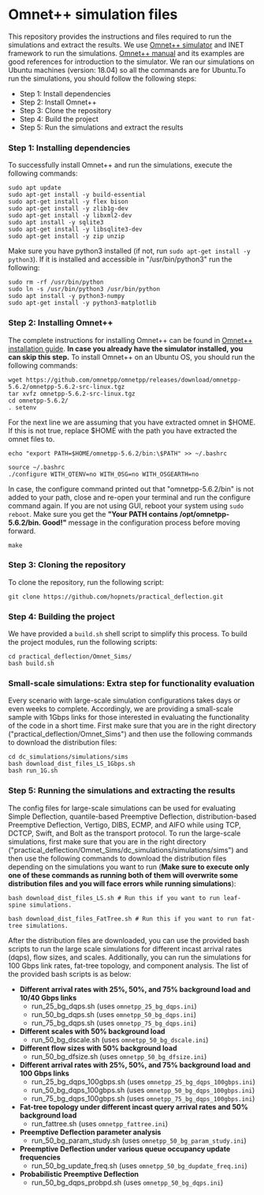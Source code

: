 # Omnet++ simulation files

This repository provides the instructions and files required to run the simulations and extract the results. We use [Omnet++ simulator](https://omnetpp.org/) and INET framework to run the simulations. [Omnet++ manual](https://doc.omnetpp.org/omnetpp/manual/) and its examples are good references for introduction to the simulator. We ran our simulations on Ubuntu machines (version: 18.04) so all the commands are for Ubuntu.To run the simulations, you should follow the following steps:

* Step 1: Install dependencies
* Step 2: Install Omnet++
* Step 3: Clone the repository
* Step 4: Build the project
* Step 5: Run the simulations and extract the results

### Step 1: Installing dependencies

To successfully install Omnet++ and run the simulations, execute the following commands:

```
sudo apt update
sudo apt-get install -y build-essential
sudo apt-get install -y flex bison
sudo apt-get install -y zlib1g-dev
sudo apt-get install -y libxml2-dev
sudo apt install -y sqlite3
sudo apt-get install -y libsqlite3-dev
sudo apt-get install -y zip unzip
```

Make sure you have python3 installed (if not, run ```sudo apt-get install -y python3```). If it is installed and accessible in "/usr/bin/python3" run the following: 

```
sudo rm -rf /usr/bin/python
sudo ln -s /usr/bin/python3 /usr/bin/python
sudo apt install -y python3-numpy
sudo apt-get install -y python3-matplotlib
```

### Step 2: Installing Omnet++

The complete instructions for installing Omnet++ can be found in [Omnet++ installation guide](https://doc.omnetpp.org/omnetpp/InstallGuide.pdf). **In case you already have the simulator installed, you can skip this step.** To install Omnet++ on an Ubuntu OS, you should run the following commands:

```
wget https://github.com/omnetpp/omnetpp/releases/download/omnetpp-5.6.2/omnetpp-5.6.2-src-linux.tgz
tar xvfz omnetpp-5.6.2-src-linux.tgz
cd omnetpp-5.6.2/
. setenv
```

For the next line we are assuming that you have extracted omnet in $HOME. If this is not true, replace $HOME with the path you have extracted the omnet files to.

```
echo "export PATH=$HOME/omnetpp-5.6.2/bin:\$PATH" >> ~/.bashrc
```

```
source ~/.bashrc
./configure WITH_QTENV=no WITH_OSG=no WITH_OSGEARTH=no
```

In case, the configure command printed out that "omnetpp-5.6.2/bin" is not added to your path, close and re-open your terminal and run the configure command again. If you are not using GUI, reboot your system using ```sudo reboot```. Make sure you get the **"Your PATH contains /opt/omnetpp-5.6.2/bin. Good!"** message in the configuration process before moving forward.

```
make
```

### Step 3: Cloning the repository

To clone the repository, run the following script:

```
git clone https://github.com/hopnets/practical_deflection.git
```

### Step 4: Building the project

We have provided a ```build.sh``` shell script to simplify this process. To build the project modules, run the following scripts:

```
cd practical_deflection/Omnet_Sims/
bash build.sh
```

### Small-scale simulations: Extra step for functionality evaluation

Every scenario with large-scale simulation configurations takes days or even weeks to complete. Accordingly, we are providing a small-scale sample with 1Gbps links for those interested in evaluating the functionality of the code in a short time. First make sure that you are in the right directory ("practical_deflection/Omnet_Sims") and then use the following commands to download the distribution files:

```
cd dc_simulations/simulations/sims
bash download_dist_files_LS_1Gbps.sh
bash run_1G.sh
```

### Step 5: Running the simulations and extracting the results

The config files for large-scale simulations can be used for evaluating Simple Deflection, quantile-based Preemptive Deflection, distribution-based Preemptive Deflection, Vertigo, DIBS, ECMP, and AIFO while using TCP, DCTCP, Swift, and Bolt as the transport protocol. To run the large-scale simulations, first make sure that you are in the right directory ("practical_deflection/Omnet_Sims/dc_simulations/simulations/sims") and then use the following commands to download the distribution files depending on the simulations you want to run (**Make sure to execute only one of these commands as running both of them will overwrite some distribution files and you will face errors while running simulations**):

```
bash download_dist_files_LS.sh # Run this if you want to run leaf-spine simulations.
```
```
bash download_dist_files_FatTree.sh # Run this if you want to run fat-tree simulations.
```

After the distribution files are downloaded, you can use the provided bash scripts to run the large scale simulations for different incast arrival rates (dqps), flow sizes, and scales. Additionally, you can run the simulations for 100 Gbps link rates, fat-tree topology, and component analysis. The list of the provided bash scripts is as below:
* **Different arrival rates with 25%, 50%, and 75% background load and 10/40 Gbps links**
  * run_25_bg_dqps.sh (uses ```omnetpp_25_bg_dqps.ini```)
  * run_50_bg_dqps.sh (uses ```omnetpp_50_bg_dqps.ini```)
  * run_75_bg_dqps.sh (uses ```omnetpp_75_bg_dqps.ini```)
* **Different scales with 50% background load**
  * run_50_bg_dscale.sh (uses ```omnetpp_50_bg_dscale.ini```)
* **Different flow sizes with 50% background load**
  * run_50_bg_dfsize.sh (uses ```omnetpp_50_bg_dfsize.ini```)
* **Different arrival rates with 25%, 50%, and 75% background load and 100 Gbps links**
  * run_25_bg_dqps_100gbps.sh (uses ```omnetpp_25_bg_dqps_100gbps.ini```)
  * run_50_bg_dqps_100gbps.sh (uses ```omnetpp_50_bg_dqps_100gbps.ini```)
  * run_75_bg_dqps_100gbps.sh (uses ```omnetpp_75_bg_dqps_100gbps.ini```)
* **Fat-tree topology under different incast query arrival rates and 50% background load**
  * run_fattree.sh (uses ```omnetpp_fattree.ini```)
* **Preemptive Deflection parameter analysis**
  * run_50_bg_param_study.sh (uses ```omnetpp_50_bg_param_study.ini```)
* **Preemptive Deflection under various queue occupancy update frequencies**
  * run_50_bg_update_freq.sh (uses ```omnetpp_50_bg_dupdate_freq.ini```)
* **Probabilistic Preemptive Deflection**
  * run_50_bg_dqps_probpd.sh (uses ```omnetpp_50_bg_dqps.ini```)

